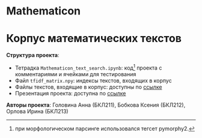 # Mathematicon

# Корпус математических текстов

__Структура проекта__:
* Тетрадка `Mathematicon_text_search.ipynb`: код[^1] проекта с комментариями и ячейками для тестирования
* Файл `tfidf_matrix.npy`: индексы текстов, входящих в корпус
* Файлы текстов, входящие в корпус: доступны по [ссылке](https://drive.google.com/drive/folders/1PnoHs-9Vgv0uickuDpJl6Avf7ZvTEkD7?usp=sharing)
* Презентация проекта: доступна по [ссылке](https://docs.google.com/presentation/d/1xLlCiJ7m27YFkc-FGdOcrzQDHTA3ZGncipvMKj2H5PA/edit?usp=sharing)

__Авторы проекта__: Головина Анна (БКЛ211), Бобкова Ксения (БКЛ212), Орлова Ирина (БКЛ213)

[^1]: при морфологическом парсинге использовался тегсет pymorphy2.

